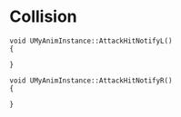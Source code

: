 # Collision
	void UMyAnimInstance::AttackHitNotifyL()
	{

	}

	void UMyAnimInstance::AttackHitNotifyR()
	{

	}
